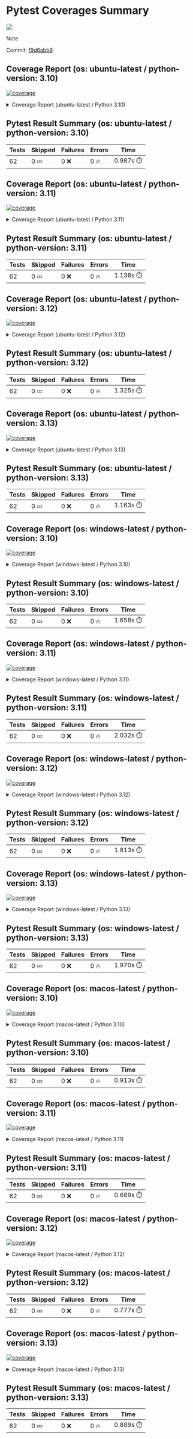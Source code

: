 # Pytest Coverages Summary
[![](https://github.com/7rikazhexde/mkdocs-macros-utils/actions/workflows/test_multi_os.yml/badge.svg)](https://github.com/7rikazhexde/mkdocs-macros-utils/actions/workflows/test_multi_os.yml)

> [!Note]
> 
> Commit: [f9d6abb9](https://github.com/7rikazhexde/mkdocs-macros-utils/tree/f9d6abb9)

## Coverage Report (os: ubuntu-latest / python-version: 3.10)
<a href="https://github.com/7rikazhexde/mkdocs-macros-utils/blob/f9d6abb903692fac6df146bf21bec731cb9d3edb/README.md"><img alt="coverage" src="https://img.shields.io/badge/coverage-100%25-brightgreen.svg" /></a><details><summary>Coverage Report (ubuntu-latest / Python 3.10) </summary><table><tr><th>File</th><th>Stmts</th><th>Miss</th><th>Cover</th><th>Missing</th></tr><tbody><tr><td><a href="https://github.com/7rikazhexde/mkdocs-macros-utils/blob/f9d6abb903692fac6df146bf21bec731cb9d3edb/mkdocs_macros_utils/__init__.py">\_\_init\_\_.py</a></td><td>46</td><td>0</td><td>100%</td><td>&nbsp;</td></tr><tr><td><a href="https://github.com/7rikazhexde/mkdocs-macros-utils/blob/f9d6abb903692fac6df146bf21bec731cb9d3edb/mkdocs_macros_utils/debug_logger.py">debug_logger.py</a></td><td>26</td><td>0</td><td>100%</td><td>&nbsp;</td></tr><tr><td><a href="https://github.com/7rikazhexde/mkdocs-macros-utils/blob/f9d6abb903692fac6df146bf21bec731cb9d3edb/mkdocs_macros_utils/gist_codeblock.py">gist_codeblock.py</a></td><td>113</td><td>0</td><td>100%</td><td>&nbsp;</td></tr><tr><td><a href="https://github.com/7rikazhexde/mkdocs-macros-utils/blob/f9d6abb903692fac6df146bf21bec731cb9d3edb/mkdocs_macros_utils/link_card.py">link_card.py</a></td><td>88</td><td>0</td><td>100%</td><td>&nbsp;</td></tr><tr><td><a href="https://github.com/7rikazhexde/mkdocs-macros-utils/blob/f9d6abb903692fac6df146bf21bec731cb9d3edb/mkdocs_macros_utils/x_twitter_card.py">x_twitter_card.py</a></td><td>30</td><td>0</td><td>100%</td><td>&nbsp;</td></tr><tr><td><b>TOTAL</b></td><td><b>303</b></td><td><b>0</b></td><td><b>100%</b></td><td>&nbsp;</td></tr></tbody></table></details>

## Pytest Result Summary (os: ubuntu-latest / python-version: 3.10)
| Tests | Skipped | Failures | Errors | Time |
| ----- | ------- | -------- | -------- | ------------------ |
| 62 | 0 :zzz: | 0 :x: | 0 :fire: | 0.987s :stopwatch: |


## Coverage Report (os: ubuntu-latest / python-version: 3.11)
<a href="https://github.com/7rikazhexde/mkdocs-macros-utils/blob/f9d6abb903692fac6df146bf21bec731cb9d3edb/README.md"><img alt="coverage" src="https://img.shields.io/badge/coverage-100%25-brightgreen.svg" /></a><details><summary>Coverage Report (ubuntu-latest / Python 3.11) </summary><table><tr><th>File</th><th>Stmts</th><th>Miss</th><th>Cover</th><th>Missing</th></tr><tbody><tr><td><a href="https://github.com/7rikazhexde/mkdocs-macros-utils/blob/f9d6abb903692fac6df146bf21bec731cb9d3edb/mkdocs_macros_utils/__init__.py">\_\_init\_\_.py</a></td><td>46</td><td>0</td><td>100%</td><td>&nbsp;</td></tr><tr><td><a href="https://github.com/7rikazhexde/mkdocs-macros-utils/blob/f9d6abb903692fac6df146bf21bec731cb9d3edb/mkdocs_macros_utils/debug_logger.py">debug_logger.py</a></td><td>26</td><td>0</td><td>100%</td><td>&nbsp;</td></tr><tr><td><a href="https://github.com/7rikazhexde/mkdocs-macros-utils/blob/f9d6abb903692fac6df146bf21bec731cb9d3edb/mkdocs_macros_utils/gist_codeblock.py">gist_codeblock.py</a></td><td>113</td><td>0</td><td>100%</td><td>&nbsp;</td></tr><tr><td><a href="https://github.com/7rikazhexde/mkdocs-macros-utils/blob/f9d6abb903692fac6df146bf21bec731cb9d3edb/mkdocs_macros_utils/link_card.py">link_card.py</a></td><td>88</td><td>0</td><td>100%</td><td>&nbsp;</td></tr><tr><td><a href="https://github.com/7rikazhexde/mkdocs-macros-utils/blob/f9d6abb903692fac6df146bf21bec731cb9d3edb/mkdocs_macros_utils/x_twitter_card.py">x_twitter_card.py</a></td><td>30</td><td>0</td><td>100%</td><td>&nbsp;</td></tr><tr><td><b>TOTAL</b></td><td><b>303</b></td><td><b>0</b></td><td><b>100%</b></td><td>&nbsp;</td></tr></tbody></table></details>

## Pytest Result Summary (os: ubuntu-latest / python-version: 3.11)
| Tests | Skipped | Failures | Errors | Time |
| ----- | ------- | -------- | -------- | ------------------ |
| 62 | 0 :zzz: | 0 :x: | 0 :fire: | 1.138s :stopwatch: |


## Coverage Report (os: ubuntu-latest / python-version: 3.12)
<a href="https://github.com/7rikazhexde/mkdocs-macros-utils/blob/f9d6abb903692fac6df146bf21bec731cb9d3edb/README.md"><img alt="coverage" src="https://img.shields.io/badge/coverage-100%25-brightgreen.svg" /></a><details><summary>Coverage Report (ubuntu-latest / Python 3.12) </summary><table><tr><th>File</th><th>Stmts</th><th>Miss</th><th>Cover</th><th>Missing</th></tr><tbody><tr><td><a href="https://github.com/7rikazhexde/mkdocs-macros-utils/blob/f9d6abb903692fac6df146bf21bec731cb9d3edb/mkdocs_macros_utils/__init__.py">\_\_init\_\_.py</a></td><td>46</td><td>0</td><td>100%</td><td>&nbsp;</td></tr><tr><td><a href="https://github.com/7rikazhexde/mkdocs-macros-utils/blob/f9d6abb903692fac6df146bf21bec731cb9d3edb/mkdocs_macros_utils/debug_logger.py">debug_logger.py</a></td><td>26</td><td>0</td><td>100%</td><td>&nbsp;</td></tr><tr><td><a href="https://github.com/7rikazhexde/mkdocs-macros-utils/blob/f9d6abb903692fac6df146bf21bec731cb9d3edb/mkdocs_macros_utils/gist_codeblock.py">gist_codeblock.py</a></td><td>113</td><td>0</td><td>100%</td><td>&nbsp;</td></tr><tr><td><a href="https://github.com/7rikazhexde/mkdocs-macros-utils/blob/f9d6abb903692fac6df146bf21bec731cb9d3edb/mkdocs_macros_utils/link_card.py">link_card.py</a></td><td>88</td><td>0</td><td>100%</td><td>&nbsp;</td></tr><tr><td><a href="https://github.com/7rikazhexde/mkdocs-macros-utils/blob/f9d6abb903692fac6df146bf21bec731cb9d3edb/mkdocs_macros_utils/x_twitter_card.py">x_twitter_card.py</a></td><td>30</td><td>0</td><td>100%</td><td>&nbsp;</td></tr><tr><td><b>TOTAL</b></td><td><b>303</b></td><td><b>0</b></td><td><b>100%</b></td><td>&nbsp;</td></tr></tbody></table></details>

## Pytest Result Summary (os: ubuntu-latest / python-version: 3.12)
| Tests | Skipped | Failures | Errors | Time |
| ----- | ------- | -------- | -------- | ------------------ |
| 62 | 0 :zzz: | 0 :x: | 0 :fire: | 1.325s :stopwatch: |


## Coverage Report (os: ubuntu-latest / python-version: 3.13)
<a href="https://github.com/7rikazhexde/mkdocs-macros-utils/blob/f9d6abb903692fac6df146bf21bec731cb9d3edb/README.md"><img alt="coverage" src="https://img.shields.io/badge/coverage-100%25-brightgreen.svg" /></a><details><summary>Coverage Report (ubuntu-latest / Python 3.13) </summary><table><tr><th>File</th><th>Stmts</th><th>Miss</th><th>Cover</th><th>Missing</th></tr><tbody><tr><td><a href="https://github.com/7rikazhexde/mkdocs-macros-utils/blob/f9d6abb903692fac6df146bf21bec731cb9d3edb/mkdocs_macros_utils/__init__.py">\_\_init\_\_.py</a></td><td>46</td><td>0</td><td>100%</td><td>&nbsp;</td></tr><tr><td><a href="https://github.com/7rikazhexde/mkdocs-macros-utils/blob/f9d6abb903692fac6df146bf21bec731cb9d3edb/mkdocs_macros_utils/debug_logger.py">debug_logger.py</a></td><td>26</td><td>0</td><td>100%</td><td>&nbsp;</td></tr><tr><td><a href="https://github.com/7rikazhexde/mkdocs-macros-utils/blob/f9d6abb903692fac6df146bf21bec731cb9d3edb/mkdocs_macros_utils/gist_codeblock.py">gist_codeblock.py</a></td><td>113</td><td>0</td><td>100%</td><td>&nbsp;</td></tr><tr><td><a href="https://github.com/7rikazhexde/mkdocs-macros-utils/blob/f9d6abb903692fac6df146bf21bec731cb9d3edb/mkdocs_macros_utils/link_card.py">link_card.py</a></td><td>88</td><td>0</td><td>100%</td><td>&nbsp;</td></tr><tr><td><a href="https://github.com/7rikazhexde/mkdocs-macros-utils/blob/f9d6abb903692fac6df146bf21bec731cb9d3edb/mkdocs_macros_utils/x_twitter_card.py">x_twitter_card.py</a></td><td>30</td><td>0</td><td>100%</td><td>&nbsp;</td></tr><tr><td><b>TOTAL</b></td><td><b>303</b></td><td><b>0</b></td><td><b>100%</b></td><td>&nbsp;</td></tr></tbody></table></details>

## Pytest Result Summary (os: ubuntu-latest / python-version: 3.13)
| Tests | Skipped | Failures | Errors | Time |
| ----- | ------- | -------- | -------- | ------------------ |
| 62 | 0 :zzz: | 0 :x: | 0 :fire: | 1.163s :stopwatch: |


## Coverage Report (os: windows-latest / python-version: 3.10)
<a href="https://github.com/7rikazhexde/mkdocs-macros-utils/blob/f9d6abb903692fac6df146bf21bec731cb9d3edb/README.md"><img alt="coverage" src="https://img.shields.io/badge/coverage-100%25-brightgreen.svg" /></a><details><summary>Coverage Report (windows-latest / Python 3.10) </summary><table><tr><th>File</th><th>Stmts</th><th>Miss</th><th>Cover</th><th>Missing</th></tr><tbody><tr><td><a href="https://github.com/7rikazhexde/mkdocs-macros-utils/blob/f9d6abb903692fac6df146bf21bec731cb9d3edb/mkdocs_macros_utils/__init__.py">\_\_init\_\_.py</a></td><td>46</td><td>0</td><td>100%</td><td>&nbsp;</td></tr><tr><td><a href="https://github.com/7rikazhexde/mkdocs-macros-utils/blob/f9d6abb903692fac6df146bf21bec731cb9d3edb/mkdocs_macros_utils/debug_logger.py">debug_logger.py</a></td><td>26</td><td>0</td><td>100%</td><td>&nbsp;</td></tr><tr><td><a href="https://github.com/7rikazhexde/mkdocs-macros-utils/blob/f9d6abb903692fac6df146bf21bec731cb9d3edb/mkdocs_macros_utils/gist_codeblock.py">gist_codeblock.py</a></td><td>113</td><td>0</td><td>100%</td><td>&nbsp;</td></tr><tr><td><a href="https://github.com/7rikazhexde/mkdocs-macros-utils/blob/f9d6abb903692fac6df146bf21bec731cb9d3edb/mkdocs_macros_utils/link_card.py">link_card.py</a></td><td>88</td><td>0</td><td>100%</td><td>&nbsp;</td></tr><tr><td><a href="https://github.com/7rikazhexde/mkdocs-macros-utils/blob/f9d6abb903692fac6df146bf21bec731cb9d3edb/mkdocs_macros_utils/x_twitter_card.py">x_twitter_card.py</a></td><td>30</td><td>0</td><td>100%</td><td>&nbsp;</td></tr><tr><td><b>TOTAL</b></td><td><b>303</b></td><td><b>0</b></td><td><b>100%</b></td><td>&nbsp;</td></tr></tbody></table></details>

## Pytest Result Summary (os: windows-latest / python-version: 3.10)
| Tests | Skipped | Failures | Errors | Time |
| ----- | ------- | -------- | -------- | ------------------ |
| 62 | 0 :zzz: | 0 :x: | 0 :fire: | 1.658s :stopwatch: |


## Coverage Report (os: windows-latest / python-version: 3.11)
<a href="https://github.com/7rikazhexde/mkdocs-macros-utils/blob/f9d6abb903692fac6df146bf21bec731cb9d3edb/README.md"><img alt="coverage" src="https://img.shields.io/badge/coverage-100%25-brightgreen.svg" /></a><details><summary>Coverage Report (windows-latest / Python 3.11) </summary><table><tr><th>File</th><th>Stmts</th><th>Miss</th><th>Cover</th><th>Missing</th></tr><tbody><tr><td><a href="https://github.com/7rikazhexde/mkdocs-macros-utils/blob/f9d6abb903692fac6df146bf21bec731cb9d3edb/mkdocs_macros_utils/__init__.py">\_\_init\_\_.py</a></td><td>46</td><td>0</td><td>100%</td><td>&nbsp;</td></tr><tr><td><a href="https://github.com/7rikazhexde/mkdocs-macros-utils/blob/f9d6abb903692fac6df146bf21bec731cb9d3edb/mkdocs_macros_utils/debug_logger.py">debug_logger.py</a></td><td>26</td><td>0</td><td>100%</td><td>&nbsp;</td></tr><tr><td><a href="https://github.com/7rikazhexde/mkdocs-macros-utils/blob/f9d6abb903692fac6df146bf21bec731cb9d3edb/mkdocs_macros_utils/gist_codeblock.py">gist_codeblock.py</a></td><td>113</td><td>0</td><td>100%</td><td>&nbsp;</td></tr><tr><td><a href="https://github.com/7rikazhexde/mkdocs-macros-utils/blob/f9d6abb903692fac6df146bf21bec731cb9d3edb/mkdocs_macros_utils/link_card.py">link_card.py</a></td><td>88</td><td>0</td><td>100%</td><td>&nbsp;</td></tr><tr><td><a href="https://github.com/7rikazhexde/mkdocs-macros-utils/blob/f9d6abb903692fac6df146bf21bec731cb9d3edb/mkdocs_macros_utils/x_twitter_card.py">x_twitter_card.py</a></td><td>30</td><td>0</td><td>100%</td><td>&nbsp;</td></tr><tr><td><b>TOTAL</b></td><td><b>303</b></td><td><b>0</b></td><td><b>100%</b></td><td>&nbsp;</td></tr></tbody></table></details>

## Pytest Result Summary (os: windows-latest / python-version: 3.11)
| Tests | Skipped | Failures | Errors | Time |
| ----- | ------- | -------- | -------- | ------------------ |
| 62 | 0 :zzz: | 0 :x: | 0 :fire: | 2.032s :stopwatch: |


## Coverage Report (os: windows-latest / python-version: 3.12)
<a href="https://github.com/7rikazhexde/mkdocs-macros-utils/blob/f9d6abb903692fac6df146bf21bec731cb9d3edb/README.md"><img alt="coverage" src="https://img.shields.io/badge/coverage-100%25-brightgreen.svg" /></a><details><summary>Coverage Report (windows-latest / Python 3.12) </summary><table><tr><th>File</th><th>Stmts</th><th>Miss</th><th>Cover</th><th>Missing</th></tr><tbody><tr><td><a href="https://github.com/7rikazhexde/mkdocs-macros-utils/blob/f9d6abb903692fac6df146bf21bec731cb9d3edb/mkdocs_macros_utils/__init__.py">\_\_init\_\_.py</a></td><td>46</td><td>0</td><td>100%</td><td>&nbsp;</td></tr><tr><td><a href="https://github.com/7rikazhexde/mkdocs-macros-utils/blob/f9d6abb903692fac6df146bf21bec731cb9d3edb/mkdocs_macros_utils/debug_logger.py">debug_logger.py</a></td><td>26</td><td>0</td><td>100%</td><td>&nbsp;</td></tr><tr><td><a href="https://github.com/7rikazhexde/mkdocs-macros-utils/blob/f9d6abb903692fac6df146bf21bec731cb9d3edb/mkdocs_macros_utils/gist_codeblock.py">gist_codeblock.py</a></td><td>113</td><td>0</td><td>100%</td><td>&nbsp;</td></tr><tr><td><a href="https://github.com/7rikazhexde/mkdocs-macros-utils/blob/f9d6abb903692fac6df146bf21bec731cb9d3edb/mkdocs_macros_utils/link_card.py">link_card.py</a></td><td>88</td><td>0</td><td>100%</td><td>&nbsp;</td></tr><tr><td><a href="https://github.com/7rikazhexde/mkdocs-macros-utils/blob/f9d6abb903692fac6df146bf21bec731cb9d3edb/mkdocs_macros_utils/x_twitter_card.py">x_twitter_card.py</a></td><td>30</td><td>0</td><td>100%</td><td>&nbsp;</td></tr><tr><td><b>TOTAL</b></td><td><b>303</b></td><td><b>0</b></td><td><b>100%</b></td><td>&nbsp;</td></tr></tbody></table></details>

## Pytest Result Summary (os: windows-latest / python-version: 3.12)
| Tests | Skipped | Failures | Errors | Time |
| ----- | ------- | -------- | -------- | ------------------ |
| 62 | 0 :zzz: | 0 :x: | 0 :fire: | 1.813s :stopwatch: |


## Coverage Report (os: windows-latest / python-version: 3.13)
<a href="https://github.com/7rikazhexde/mkdocs-macros-utils/blob/f9d6abb903692fac6df146bf21bec731cb9d3edb/README.md"><img alt="coverage" src="https://img.shields.io/badge/coverage-100%25-brightgreen.svg" /></a><details><summary>Coverage Report (windows-latest / Python 3.13) </summary><table><tr><th>File</th><th>Stmts</th><th>Miss</th><th>Cover</th><th>Missing</th></tr><tbody><tr><td><a href="https://github.com/7rikazhexde/mkdocs-macros-utils/blob/f9d6abb903692fac6df146bf21bec731cb9d3edb/mkdocs_macros_utils/__init__.py">\_\_init\_\_.py</a></td><td>46</td><td>0</td><td>100%</td><td>&nbsp;</td></tr><tr><td><a href="https://github.com/7rikazhexde/mkdocs-macros-utils/blob/f9d6abb903692fac6df146bf21bec731cb9d3edb/mkdocs_macros_utils/debug_logger.py">debug_logger.py</a></td><td>26</td><td>0</td><td>100%</td><td>&nbsp;</td></tr><tr><td><a href="https://github.com/7rikazhexde/mkdocs-macros-utils/blob/f9d6abb903692fac6df146bf21bec731cb9d3edb/mkdocs_macros_utils/gist_codeblock.py">gist_codeblock.py</a></td><td>113</td><td>0</td><td>100%</td><td>&nbsp;</td></tr><tr><td><a href="https://github.com/7rikazhexde/mkdocs-macros-utils/blob/f9d6abb903692fac6df146bf21bec731cb9d3edb/mkdocs_macros_utils/link_card.py">link_card.py</a></td><td>88</td><td>0</td><td>100%</td><td>&nbsp;</td></tr><tr><td><a href="https://github.com/7rikazhexde/mkdocs-macros-utils/blob/f9d6abb903692fac6df146bf21bec731cb9d3edb/mkdocs_macros_utils/x_twitter_card.py">x_twitter_card.py</a></td><td>30</td><td>0</td><td>100%</td><td>&nbsp;</td></tr><tr><td><b>TOTAL</b></td><td><b>303</b></td><td><b>0</b></td><td><b>100%</b></td><td>&nbsp;</td></tr></tbody></table></details>

## Pytest Result Summary (os: windows-latest / python-version: 3.13)
| Tests | Skipped | Failures | Errors | Time |
| ----- | ------- | -------- | -------- | ------------------ |
| 62 | 0 :zzz: | 0 :x: | 0 :fire: | 1.970s :stopwatch: |


## Coverage Report (os: macos-latest / python-version: 3.10)
<a href="https://github.com/7rikazhexde/mkdocs-macros-utils/blob/f9d6abb903692fac6df146bf21bec731cb9d3edb/README.md"><img alt="coverage" src="https://img.shields.io/badge/coverage-100%25-brightgreen.svg" /></a><details><summary>Coverage Report (macos-latest / Python 3.10) </summary><table><tr><th>File</th><th>Stmts</th><th>Miss</th><th>Cover</th><th>Missing</th></tr><tbody><tr><td><a href="https://github.com/7rikazhexde/mkdocs-macros-utils/blob/f9d6abb903692fac6df146bf21bec731cb9d3edb/mkdocs_macros_utils/__init__.py">\_\_init\_\_.py</a></td><td>46</td><td>0</td><td>100%</td><td>&nbsp;</td></tr><tr><td><a href="https://github.com/7rikazhexde/mkdocs-macros-utils/blob/f9d6abb903692fac6df146bf21bec731cb9d3edb/mkdocs_macros_utils/debug_logger.py">debug_logger.py</a></td><td>26</td><td>0</td><td>100%</td><td>&nbsp;</td></tr><tr><td><a href="https://github.com/7rikazhexde/mkdocs-macros-utils/blob/f9d6abb903692fac6df146bf21bec731cb9d3edb/mkdocs_macros_utils/gist_codeblock.py">gist_codeblock.py</a></td><td>113</td><td>0</td><td>100%</td><td>&nbsp;</td></tr><tr><td><a href="https://github.com/7rikazhexde/mkdocs-macros-utils/blob/f9d6abb903692fac6df146bf21bec731cb9d3edb/mkdocs_macros_utils/link_card.py">link_card.py</a></td><td>88</td><td>0</td><td>100%</td><td>&nbsp;</td></tr><tr><td><a href="https://github.com/7rikazhexde/mkdocs-macros-utils/blob/f9d6abb903692fac6df146bf21bec731cb9d3edb/mkdocs_macros_utils/x_twitter_card.py">x_twitter_card.py</a></td><td>30</td><td>0</td><td>100%</td><td>&nbsp;</td></tr><tr><td><b>TOTAL</b></td><td><b>303</b></td><td><b>0</b></td><td><b>100%</b></td><td>&nbsp;</td></tr></tbody></table></details>

## Pytest Result Summary (os: macos-latest / python-version: 3.10)
| Tests | Skipped | Failures | Errors | Time |
| ----- | ------- | -------- | -------- | ------------------ |
| 62 | 0 :zzz: | 0 :x: | 0 :fire: | 0.913s :stopwatch: |


## Coverage Report (os: macos-latest / python-version: 3.11)
<a href="https://github.com/7rikazhexde/mkdocs-macros-utils/blob/f9d6abb903692fac6df146bf21bec731cb9d3edb/README.md"><img alt="coverage" src="https://img.shields.io/badge/coverage-100%25-brightgreen.svg" /></a><details><summary>Coverage Report (macos-latest / Python 3.11) </summary><table><tr><th>File</th><th>Stmts</th><th>Miss</th><th>Cover</th><th>Missing</th></tr><tbody><tr><td><a href="https://github.com/7rikazhexde/mkdocs-macros-utils/blob/f9d6abb903692fac6df146bf21bec731cb9d3edb/mkdocs_macros_utils/__init__.py">\_\_init\_\_.py</a></td><td>46</td><td>0</td><td>100%</td><td>&nbsp;</td></tr><tr><td><a href="https://github.com/7rikazhexde/mkdocs-macros-utils/blob/f9d6abb903692fac6df146bf21bec731cb9d3edb/mkdocs_macros_utils/debug_logger.py">debug_logger.py</a></td><td>26</td><td>0</td><td>100%</td><td>&nbsp;</td></tr><tr><td><a href="https://github.com/7rikazhexde/mkdocs-macros-utils/blob/f9d6abb903692fac6df146bf21bec731cb9d3edb/mkdocs_macros_utils/gist_codeblock.py">gist_codeblock.py</a></td><td>113</td><td>0</td><td>100%</td><td>&nbsp;</td></tr><tr><td><a href="https://github.com/7rikazhexde/mkdocs-macros-utils/blob/f9d6abb903692fac6df146bf21bec731cb9d3edb/mkdocs_macros_utils/link_card.py">link_card.py</a></td><td>88</td><td>0</td><td>100%</td><td>&nbsp;</td></tr><tr><td><a href="https://github.com/7rikazhexde/mkdocs-macros-utils/blob/f9d6abb903692fac6df146bf21bec731cb9d3edb/mkdocs_macros_utils/x_twitter_card.py">x_twitter_card.py</a></td><td>30</td><td>0</td><td>100%</td><td>&nbsp;</td></tr><tr><td><b>TOTAL</b></td><td><b>303</b></td><td><b>0</b></td><td><b>100%</b></td><td>&nbsp;</td></tr></tbody></table></details>

## Pytest Result Summary (os: macos-latest / python-version: 3.11)
| Tests | Skipped | Failures | Errors | Time |
| ----- | ------- | -------- | -------- | ------------------ |
| 62 | 0 :zzz: | 0 :x: | 0 :fire: | 0.689s :stopwatch: |


## Coverage Report (os: macos-latest / python-version: 3.12)
<a href="https://github.com/7rikazhexde/mkdocs-macros-utils/blob/f9d6abb903692fac6df146bf21bec731cb9d3edb/README.md"><img alt="coverage" src="https://img.shields.io/badge/coverage-100%25-brightgreen.svg" /></a><details><summary>Coverage Report (macos-latest / Python 3.12) </summary><table><tr><th>File</th><th>Stmts</th><th>Miss</th><th>Cover</th><th>Missing</th></tr><tbody><tr><td><a href="https://github.com/7rikazhexde/mkdocs-macros-utils/blob/f9d6abb903692fac6df146bf21bec731cb9d3edb/mkdocs_macros_utils/__init__.py">\_\_init\_\_.py</a></td><td>46</td><td>0</td><td>100%</td><td>&nbsp;</td></tr><tr><td><a href="https://github.com/7rikazhexde/mkdocs-macros-utils/blob/f9d6abb903692fac6df146bf21bec731cb9d3edb/mkdocs_macros_utils/debug_logger.py">debug_logger.py</a></td><td>26</td><td>0</td><td>100%</td><td>&nbsp;</td></tr><tr><td><a href="https://github.com/7rikazhexde/mkdocs-macros-utils/blob/f9d6abb903692fac6df146bf21bec731cb9d3edb/mkdocs_macros_utils/gist_codeblock.py">gist_codeblock.py</a></td><td>113</td><td>0</td><td>100%</td><td>&nbsp;</td></tr><tr><td><a href="https://github.com/7rikazhexde/mkdocs-macros-utils/blob/f9d6abb903692fac6df146bf21bec731cb9d3edb/mkdocs_macros_utils/link_card.py">link_card.py</a></td><td>88</td><td>0</td><td>100%</td><td>&nbsp;</td></tr><tr><td><a href="https://github.com/7rikazhexde/mkdocs-macros-utils/blob/f9d6abb903692fac6df146bf21bec731cb9d3edb/mkdocs_macros_utils/x_twitter_card.py">x_twitter_card.py</a></td><td>30</td><td>0</td><td>100%</td><td>&nbsp;</td></tr><tr><td><b>TOTAL</b></td><td><b>303</b></td><td><b>0</b></td><td><b>100%</b></td><td>&nbsp;</td></tr></tbody></table></details>

## Pytest Result Summary (os: macos-latest / python-version: 3.12)
| Tests | Skipped | Failures | Errors | Time |
| ----- | ------- | -------- | -------- | ------------------ |
| 62 | 0 :zzz: | 0 :x: | 0 :fire: | 0.777s :stopwatch: |


## Coverage Report (os: macos-latest / python-version: 3.13)
<a href="https://github.com/7rikazhexde/mkdocs-macros-utils/blob/f9d6abb903692fac6df146bf21bec731cb9d3edb/README.md"><img alt="coverage" src="https://img.shields.io/badge/coverage-100%25-brightgreen.svg" /></a><details><summary>Coverage Report (macos-latest / Python 3.13) </summary><table><tr><th>File</th><th>Stmts</th><th>Miss</th><th>Cover</th><th>Missing</th></tr><tbody><tr><td><a href="https://github.com/7rikazhexde/mkdocs-macros-utils/blob/f9d6abb903692fac6df146bf21bec731cb9d3edb/mkdocs_macros_utils/__init__.py">\_\_init\_\_.py</a></td><td>46</td><td>0</td><td>100%</td><td>&nbsp;</td></tr><tr><td><a href="https://github.com/7rikazhexde/mkdocs-macros-utils/blob/f9d6abb903692fac6df146bf21bec731cb9d3edb/mkdocs_macros_utils/debug_logger.py">debug_logger.py</a></td><td>26</td><td>0</td><td>100%</td><td>&nbsp;</td></tr><tr><td><a href="https://github.com/7rikazhexde/mkdocs-macros-utils/blob/f9d6abb903692fac6df146bf21bec731cb9d3edb/mkdocs_macros_utils/gist_codeblock.py">gist_codeblock.py</a></td><td>113</td><td>0</td><td>100%</td><td>&nbsp;</td></tr><tr><td><a href="https://github.com/7rikazhexde/mkdocs-macros-utils/blob/f9d6abb903692fac6df146bf21bec731cb9d3edb/mkdocs_macros_utils/link_card.py">link_card.py</a></td><td>88</td><td>0</td><td>100%</td><td>&nbsp;</td></tr><tr><td><a href="https://github.com/7rikazhexde/mkdocs-macros-utils/blob/f9d6abb903692fac6df146bf21bec731cb9d3edb/mkdocs_macros_utils/x_twitter_card.py">x_twitter_card.py</a></td><td>30</td><td>0</td><td>100%</td><td>&nbsp;</td></tr><tr><td><b>TOTAL</b></td><td><b>303</b></td><td><b>0</b></td><td><b>100%</b></td><td>&nbsp;</td></tr></tbody></table></details>

## Pytest Result Summary (os: macos-latest / python-version: 3.13)
| Tests | Skipped | Failures | Errors | Time |
| ----- | ------- | -------- | -------- | ------------------ |
| 62 | 0 :zzz: | 0 :x: | 0 :fire: | 0.889s :stopwatch: |



